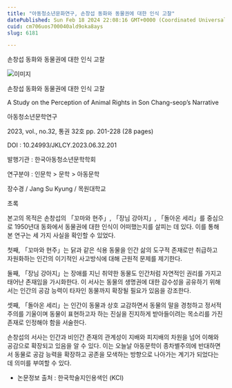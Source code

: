 ```yaml
---
title: "아동청소년문화연구, 손창섭 동화와 동물권에 대한 인식 고찰"
datePublished: Sun Feb 18 2024 22:08:16 GMT+0000 (Coordinated Universal Time)
cuid: cm706uos700040ald9oka8ays
slug: 6181

---
```



손창섭 동화와 동물권에 대한 인식 고찰

![이미지](https://cdn.hashnode.com/res/hashnode/image/upload/v1739260594396/1ef40f50-b371-4e07-bc08-25e696e2d826.jpeg)

손창섭 동화와 동물권에 대한 인식 고찰

A Study on the Perception of Animal Rights in Son Chang-seop’s Narrative

아동청소년문학연구

2023, vol., no.32, 통권 32호 pp. 201-228 (28 pages)

DOI : 10.24993/JKLCY.2023.06.32.201

발행기관 : 한국아동청소년문학학회

연구분야 : 인문학 > 문학 > 아동문학

장수경 / Jang Su Kyung / 목원대학교

초록

본고의 목적은 손창섭의 「꼬마와 현주」, 「장님 강아지」, 「돌아온 세리」를 중심으로 1950년대 동화에서 동물권에 대한 인식이 어떠했는지를 살피는 데 있다. 이를 통해 본 연구는 세 가지 사실을 확인할 수 있었다.

첫째, 「꼬마와 현주」는 닭과 같은 식용 동물을 인간 삶의 도구적 존재로만 취급하고 자원화하는 인간의 이기적인 사고방식에 대해 근원적 문제를 제기한다.

둘째, 「장님 강아지」는 장애를 지닌 취약한 동물도 인간처럼 자연적인 권리를 가지고 태어난 존재임을 가시화한다. 이 서사는 동물의 생명권에 대한 감수성을 공유하기 위해서는 인간의 공감 능력이 타자인 동물까지 확장될 필요가 있음을 강조한다.

셋째, 「돌아온 세리」는 인간이 동물과 상호 교감하면서 동물의 말을 경청하고 정서적 주의를 기울이며 동물이 표현하고자 하는 진실을 진지하게 받아들이려는 목소리를 가진 존재로 인정해야 함을 서술한다.

손창섭의 서사는 인간과 비인간 존재의 관계성이 지배와 피지배의 차원을 넘어 이해와 공감으로 확장되고 있음을 알 수 있다. 이는 오늘날 아동문학이 종차별주의에 반대하면서 동물로 공감 능력을 확장하고 공존을 모색하는 방향으로 나아가는 계기가 되었다는 데 의미를 부여할 수 있다.

* 논문정보 출처 : 한국학술지인용색인 (KCI)